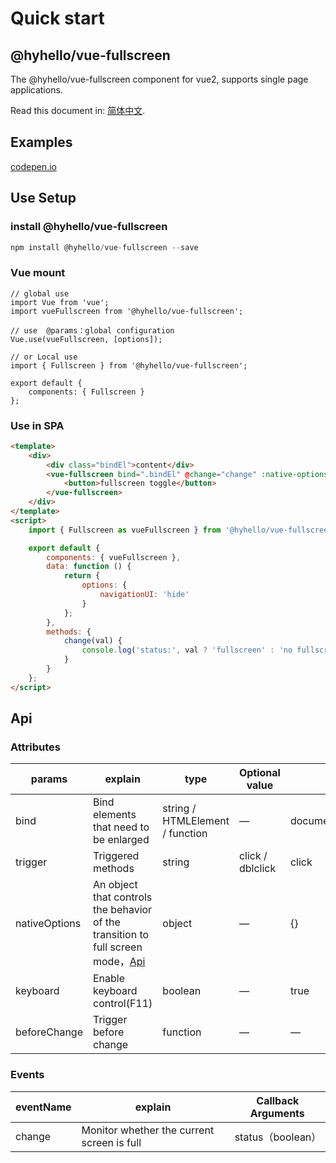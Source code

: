 # Quick start

## @hyhello/vue-fullscreen

The @hyhello/vue-fullscreen component for vue2, supports single page applications.

Read this document in: [简体中文](https://github.com/Hyhello/vue-fullscreen/blob/master/README.zh_CN.md).

## Examples

[codepen.io](https://codepen.io/vue-book/pen/oNGvKGm)

## Use Setup

### install @hyhello/vue-fullscreen

```javascript
npm install @hyhello/vue-fullscreen --save
```

### Vue mount

```vuejs
// global use
import Vue from 'vue';
import vueFullscreen from '@hyhello/vue-fullscreen';

// use  @params：global configuration
Vue.use(vueFullscreen, [options]);

// or Local use
import { Fullscreen } from '@hyhello/vue-fullscreen';

export default {
    components: { Fullscreen }
};
```

### Use in SPA

```html
<template>
	<div>
		<div class="bindEl">content</div>
		<vue-fullscreen bind=".bindEl" @change="change" :native-options="options">
			<button>fullscreen toggle</button>
		</vue-fullscreen>
	</div>
</template>
<script>
	import { Fullscreen as vueFullscreen } from '@hyhello/vue-fullscreen';

	export default {
		components: { vueFullscreen },
		data: function () {
			return {
				options: {
					navigationUI: 'hide'
				}
			};
		},
		methods: {
			change(val) {
				console.log('status:', val ? 'fullscreen' : 'no fullscreen');
			}
		}
	};
</script>
```

## Api

### Attributes

| params        | explain                                                                                                                                                       | type                            | Optional value   | Default value            |
| ------------- | ------------------------------------------------------------------------------------------------------------------------------------------------------------- | ------------------------------- | ---------------- | ------------------------ |
| bind          | Bind elements that need to be enlarged                                                                                                                        | string / HTMLElement / function | —                | document.documentElement |
| trigger       | Triggered methods                                                                                                                                             | string                          | click / dblclick | click                    |
| nativeOptions | An object that controls the behavior of the transition to full screen mode，[Api](https://developer.mozilla.org/en-US/docs/Web/API/Element/requestFullScreen) | object                          | —                | {}                       |
| keyboard      | Enable keyboard control(F11)                                                                                                                                  | boolean                         | —                | true                     |
| beforeChange  | Trigger before change                                                                                                                                         | function                        | —                | —                        |

### Events

| eventName | explain                                    | Callback Arguments |
| --------- | ------------------------------------------ | ------------------ |
| change    | Monitor whether the current screen is full | status（boolean）  |
